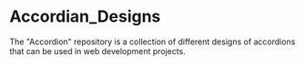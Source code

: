 # Accordian_Designs
 The "Accordion" repository is a collection of different designs of accordions that can be used in web development projects.
